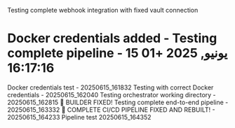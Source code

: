 Testing complete webhook integration with fixed vault connection
# Docker credentials added - Testing complete pipeline - 15 يونيو, 2025 +01 16:17:16
Docker credentials test - 20250615_161832
Testing with correct Docker credentials - 20250615_162040
Testing orchestrator working directory - 20250615_162815
🎉 BUILDER FIXED! Testing complete end-to-end pipeline - 20250615_163332
🎉 COMPLETE CI/CD PIPELINE FIXED AND REBUILT! - 20250615_164233
Pipeline test 20250615_164352
